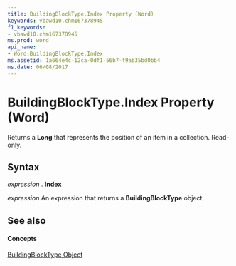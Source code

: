 ```yaml
---
title: BuildingBlockType.Index Property (Word)
keywords: vbawd10.chm167378945
f1_keywords:
- vbawd10.chm167378945
ms.prod: word
api_name:
- Word.BuildingBlockType.Index
ms.assetid: 1a664e4c-12ca-0df1-56b7-f9ab35bd0bb4
ms.date: 06/08/2017
---
```



# BuildingBlockType.Index Property (Word)

Returns a **Long** that represents the position of an item in a collection. Read-only.


## Syntax

 _expression_ . **Index**

 _expression_ An expression that returns a **BuildingBlockType** object.


## See also


#### Concepts


[BuildingBlockType Object](buildingblocktype-object-word.md)

